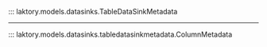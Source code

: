 ::: laktory.models.datasinks.TableDataSinkMetadata

---

::: laktory.models.datasinks.tabledatasinkmetadata.ColumnMetadata
